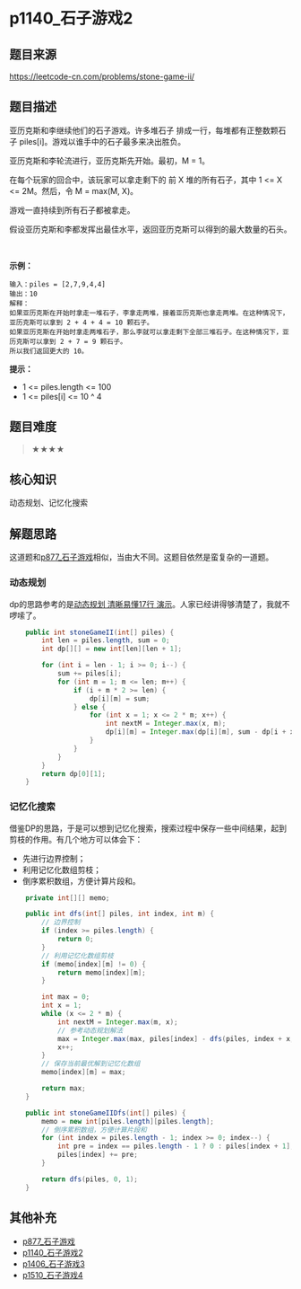 # p1140_石子游戏2
## 题目来源
https://leetcode-cn.com/problems/stone-game-ii/
## 题目描述

亚历克斯和李继续他们的石子游戏。许多堆石子 排成一行，每堆都有正整数颗石子 piles[i]。游戏以谁手中的石子最多来决出胜负。

亚历克斯和李轮流进行，亚历克斯先开始。最初，M = 1。

在每个玩家的回合中，该玩家可以拿走剩下的 前 X 堆的所有石子，其中 1 <= X <= 2M。然后，令 M = max(M, X)。

游戏一直持续到所有石子都被拿走。

假设亚历克斯和李都发挥出最佳水平，返回亚历克斯可以得到的最大数量的石头。

 

**示例：**
```text
输入：piles = [2,7,9,4,4]
输出：10
解释：
如果亚历克斯在开始时拿走一堆石子，李拿走两堆，接着亚历克斯也拿走两堆。在这种情况下，亚历克斯可以拿到 2 + 4 + 4 = 10 颗石子。 
如果亚历克斯在开始时拿走两堆石子，那么李就可以拿走剩下全部三堆石子。在这种情况下，亚历克斯可以拿到 2 + 7 = 9 颗石子。
所以我们返回更大的 10。 
```

**提示：**

- 1 <= piles.length <= 100
- 1 <= piles[i] <= 10 ^ 4


## 题目难度
> ★★★★
## 核心知识
动态规划、记忆化搜索
## 解题思路
这道题和[p877_石子游戏](p877_石子游戏.md)相似，当由大不同。这题目依然是蛮复杂的一道题。

### 动态规划

dp的思路参考的是[动态规划 清晰易懂17行 演示](https://leetcode-cn.com/problems/stone-game-ii/solution/java-dong-tai-gui-hua-qing-xi-yi-dong-17xing-by-lg/)。人家已经讲得够清楚了，我就不啰嗦了。

```java
    public int stoneGameII(int[] piles) {
        int len = piles.length, sum = 0;
        int dp[][] = new int[len][len + 1];

        for (int i = len - 1; i >= 0; i--) {
            sum += piles[i];
            for (int m = 1; m <= len; m++) {
                if (i + m * 2 >= len) {
                    dp[i][m] = sum;
                } else {
                    for (int x = 1; x <= 2 * m; x++) {
                        int nextM = Integer.max(x, m);
                        dp[i][m] = Integer.max(dp[i][m], sum - dp[i + x][nextM]);
                    }
                }
            }
        }
        return dp[0][1];
    }
```

### 记忆化搜索

借鉴DP的思路，于是可以想到记忆化搜索，搜索过程中保存一些中间结果，起到剪枝的作用。有几个地方可以体会下：

- 先进行边界控制；
- 利用记忆化数组剪枝；
- 倒序累积数组，方便计算片段和。

```java
    private int[][] memo;

    public int dfs(int[] piles, int index, int m) {
        // 边界控制
        if (index >= piles.length) {
            return 0;
        }
        // 利用记忆化数组剪枝
        if (memo[index][m] != 0) {
            return memo[index][m];
        }

        int max = 0;
        int x = 1;
        while (x <= 2 * m) {
            int nextM = Integer.max(m, x);
            // 参考动态规划解法
            max = Integer.max(max, piles[index] - dfs(piles, index + x, nextM));
            x++;
        }
        // 保存当前最优解到记忆化数组
        memo[index][m] = max;

        return max;
    }

    public int stoneGameIIDfs(int[] piles) {
        memo = new int[piles.length][piles.length];
        // 倒序累积数组，方便计算片段和
        for (int index = piles.length - 1; index >= 0; index--) {
            int pre = index == piles.length - 1 ? 0 : piles[index + 1];
            piles[index] += pre;
        }

        return dfs(piles, 0, 1);
    }

```

## 其他补充

- [p877_石子游戏](../problem/p877_石子游戏.md)
- [p1140_石子游戏2](../problem/p1140_石子游戏2.md)
- [p1406_石子游戏3](../problem/p1406_石子游戏3.md)
- [p1510_石子游戏4](../problem/p1510_石子游戏4.md)